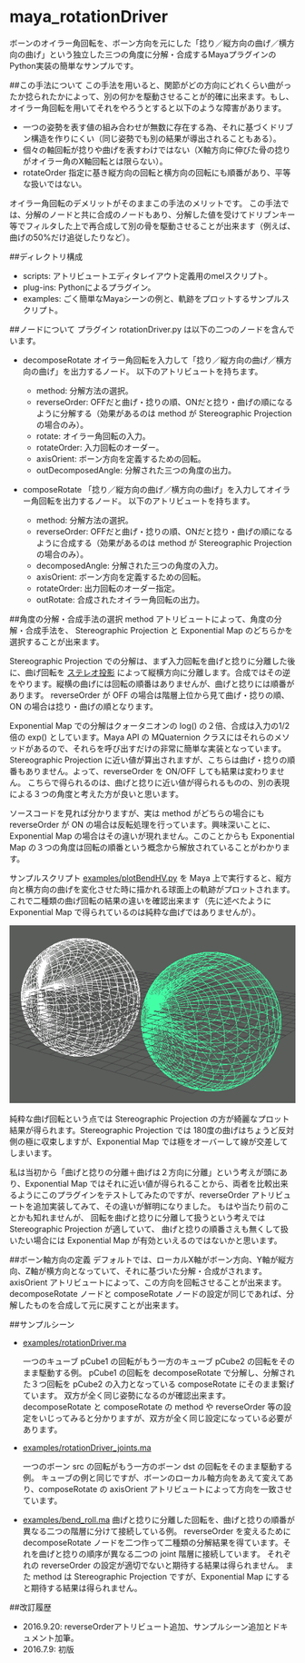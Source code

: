 # maya_rotationDriver
ボーンのオイラー角回転を、ボーン方向を元にした「捻り／縦方向の曲げ／横方向の曲げ」という独立した三つの角度に分解・合成するMayaプラグインのPython実装の簡単なサンプルです。

##この手法について
この手法を用いると、関節がどの方向にどれくらい曲がったか捻られたかによって、別の何かを駆動させることが的確に出来ます。もし、オイラー角回転を用いてそれをやろうとすると以下のような障害があります。

* 一つの姿勢を表す値の組み合わせが無数に存在する為、それに基づくドリブン構造を作りにくい（同じ姿勢でも別の結果が導出されることもある）。
* 個々の軸回転が捻りや曲げを表すわけではない（X軸方向に伸びた骨の捻りがオイラー角のX軸回転とは限らない）。
* rotateOrder 指定に基き縦方向の回転と横方向の回転にも順番があり、平等な扱いではない。

オイラー角回転のデメリットがそのままこの手法のメリットです。
この手法では、分解のノードと共に合成のノードもあり、分解した値を受けてドリブンキー等でフィルタした上で再合成して別の骨を駆動させることが出来ます（例えば、曲げの50%だけ追従したりなど）。

##ディレクトリ構成
* scripts: アトリビュートエディタレイアウト定義用のmelスクリプト。
* plug-ins: Pythonによるプラグイン。
* examples: ごく簡単なMayaシーンの例と、軌跡をプロットするサンプルスクリプト。

##ノードについて
プラグイン rotationDriver.py は以下の二つのノードを含んでいます。

* decomposeRotate
  オイラー角回転を入力して「捻り／縦方向の曲げ／横方向の曲げ」を出力するノード。
  以下のアトリビュートを持ちます。
  - method: 分解方法の選択。
  - reverseOrder: OFFだと曲げ・捻りの順、ONだと捻り・曲げの順になるように分解する（効果があるのは method が Stereographic Projection の場合のみ）。
  - rotate: オイラー角回転の入力。
  - rotateOrder: 入力回転のオーダー。
  - axisOrient: ボーン方向を定義するための回転。
  - outDecomposedAngle: 分解された三つの角度の出力。

* composeRotate
  「捻り／縦方向の曲げ／横方向の曲げ」を入力してオイラー角回転を出力するノード。
  以下のアトリビュートを持ちます。
  - method: 分解方法の選択。
  - reverseOrder: OFFだと曲げ・捻りの順、ONだと捻り・曲げの順になるように合成する（効果があるのは method が Stereographic Projection の場合のみ）。
  - decomposedAngle: 分解された三つの角度の入力。
  - axisOrient: ボーン方向を定義するための回転。
  - rotateOrder: 出力回転のオーダー指定。
  - outRotate: 合成されたオイラー角回転の出力。

##角度の分解・合成手法の選択
method アトリビュートによって、角度の分解・合成手法を、
Stereographic Projection と Exponential Map のどちらかを選択することが出来ます。

Stereographic Projection での分解は、まず入力回転を曲げと捻りに分離した後に、曲げ回転を
[ステレオ投影](https://ja.wikipedia.org/wiki/%E3%82%B9%E3%83%86%E3%83%AC%E3%82%AA%E6%8A%95%E5%BD%B1)
によって縦横方向に分離します。合成ではその逆をやります。縦横の曲げには回転の順番はありませんが、曲げと捻りには順番があります。
reverseOrder が OFF の場合は階層上位から見て曲げ・捻りの順、ON の場合は捻り・曲げの順となります。

Exponential Map での分解はクォータニオンの log() の２倍、合成は入力の1/2倍の exp() としています。Maya API の MQuaternion クラスにはそれらのメソッドがあるので、それらを呼び出すだけの非常に簡単な実装となっています。
Stereographic Projection に近い値が算出されますが、こちらは曲げ・捻りの順番もありません。よって、reverseOrder を ON/OFF しても結果は変わりません。
こちらで得られるのは、曲げと捻りに近い値が得られるものの、別の表現による３つの角度と考えた方が良いと思います。

ソースコードを見れば分かりますが、実は method がどちらの場合にも reverseOrder が ON の場合は反転処理を行っています。興味深いことに、Exponential Map の場合はその違いが現れません。このことからも Exponential Map の３つの角度は回転の順番という概念から解放されていることがわかります。

サンプルスクリプト [examples/plotBendHV.py](https://github.com/ryusas/maya_rotationDriver/tree/master/examples/plotBendHV.py) を Maya 上で実行すると、縦方向と横方向の曲げを変化させた時に描かれる球面上の軌跡がプロットされます。これで二種類の曲げ回転の結果の違いを確認出来ます（先に述べたように Exponential Map で得られているのは純粋な曲げではありませんが）。

![SS](/plotBendHV.png)

純粋な曲げ回転という点では Stereographic Projection の方が綺麗なプロット結果が得られます。Stereographic Projection では 180度の曲げはちょうど反対側の極に収束しますが、Exponential Map では極をオーバーして線が交差してしまいます。

私は当初から「曲げと捻りの分離＋曲げは２方向に分離」という考えが頭にあり、Exponential Map ではそれに近い値が得られることから、両者を比較出来るようにこのプラグインをテストしてみたのですが、reverseOrder アトリビュートを追加実装してみて、その違いが鮮明になりました。
もはや当たり前のことかも知れませんが、
回転を曲げと捻りに分離して扱うという考えでは Stereographic Projection が適していて、
曲げと捻りの順番さえも無くして扱いたい場合には Exponential Map が有効といえるのではないかと思います。

##ボーン軸方向の定義
デフォルトでは、ローカルX軸がボーン方向、Y軸が縦方向、Z軸が横方向となっていて、それに基づいた分解・合成がされます。
axisOrient アトリビュートによって、この方向を回転させることが出来ます。
decomposeRotate ノードと composeRotate ノードの設定が同じであれば、分解したものを合成して元に戻すことが出来ます。

##サンプルシーン
* [examples/rotationDriver.ma](https://github.com/ryusas/maya_rotationDriver/tree/master/examples/rotationDriver.ma)

  一つのキューブ pCube1 の回転がもう一方のキューブ pCube2 の回転をそのまま駆動する例。
  pCube1 の回転を decomposeRotate で分解し、分解された３つ回転を pCube2 の入力となっている composeRotate にそのまま繋げています。
  双方が全く同じ姿勢になるのが確認出来ます。decomposeRotate と composeRotate の method や reverseOrder 等の設定をいじってみると分かりますが、双方が全く同じ設定になっている必要があります。

* [examples/rotationDriver_joints.ma](https://github.com/ryusas/maya_rotationDriver/tree/master/examples/rotationDriver_joints.ma)

  一つのボーン src の回転がもう一方のボーン dst の回転をそのまま駆動する例。
  キューブの例と同じですが、ボーンのローカル軸方向をあえて変えてあり、composeRotate の axisOrient アトリビュートによって方向を一致させています。

* [examples/bend_roll.ma](https://github.com/ryusas/maya_rotationDriver/tree/master/examples/bend_roll.ma)
  曲げと捻りに分離した回転を、曲げと捻りの順番が異なる二つの階層に分けて接続している例。
  reverseOrder を変えるために decomposeRotate ノードを二つ作って二種類の分解結果を得ています。それを曲げと捻りの順序が異なる二つの joint 階層に接続しています。
  それぞれの reverseOrder の設定が適切でないと期待する結果は得られません。
  また method は Stereographic Projection ですが、Exponential Map にすると期待する結果は得られません。

##改訂履歴
* 2016.9.20: reverseOrderアトリビュート追加、サンプルシーン追加とドキュメント加筆。
* 2016.7.9: 初版

